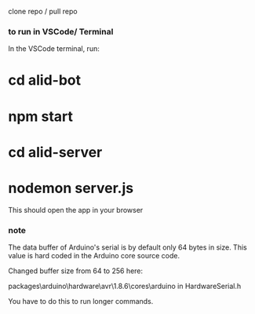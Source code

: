 clone repo / pull repo

### to run in VSCode/ Terminal

In the VSCode terminal, run:
# cd alid-bot
# npm start

# cd alid-server
# nodemon server.js

This should open the app in your browser


### note
The data buffer of Arduino's serial is by default only 64 bytes in size. This value is hard coded in the Arduino core source code.

Changed buffer size from 64 to 256 here:

packages\arduino\hardware\avr\1.8.6\cores\arduino
in HardwareSerial.h

You have to do this to run longer commands.
